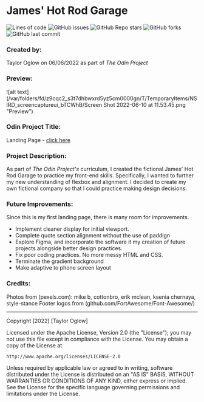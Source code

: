 # James' Hot Rod Garage

![Lines of code](https://img.shields.io/tokei/lines/github/TaylorOglow/odin-landing-page)
![GitHub issues](https://img.shields.io/github/issues-raw/TaylorOglow/odin-landing-page)
![GitHub Repo stars](https://img.shields.io/github/stars/TaylorOglow/odin-landing-page?style=social)
![GitHub forks](https://img.shields.io/github/forks/TaylorOglow/odin-landing-page?style=social)
![GitHub last commit](https://img.shields.io/github/last-commit/TaylorOglow/odin-landing-page)

### Created by: 
Taylor Oglow on 06/06/2022 as part of *The Odin Project*

### Preview: 
![alt text](/var/folders/fd/z9cqc2_s3t7dhbwxrd5yz5cm0000gn/T/TemporaryItems/NSIRD_screencaptureui_bTCWhB/Screen Shot 2022-06-10 at 11.53.45.png "Preview")

### Odin Project Title: 
Landing Page - [click here](https://www.theodinproject.com/lessons/foundations-landing-page)

### Project Description: 
As part of *The Odin Project's* curriculum, I created the fictional James' Hot Rod Garage to practice my front-end skills. Specifically, I wanted to further my new understanding of flexbox and alignment. I decided to create my own fictional company so that I could practice making design decisions. 

### Future Improvements:
 Since this is my first landing page, there is many room for improvements. 
 * Implement cleaner display for initial viewport.
 * Complete quote section alignment without the use of paddign 
 * Explore Figma, and incorporate the software it my creation of future projects alongside better design practices. 
 * Fix poor coding practices. No more messy HTML and CSS.
 * Terminate the gradient background
 * Make adaptive to phone screen layout 

### Credits: 
Photos from (pexels.com): mike b, cottonbro, erik mclean, ksenia chernaya, style-stance
Footer logos from (github.com/FortAwesome/Font-Awesome/)

-------------------------------

Copyright [2022] [Taylor Oglow]

Licensed under the Apache License, Version 2.0 (the "License");
you may not use this file except in compliance with the License.
You may obtain a copy of the License at

    http://www.apache.org/licenses/LICENSE-2.0

Unless required by applicable law or agreed to in writing, software
distributed under the License is distributed on an "AS IS" BASIS,
WITHOUT WARRANTIES OR CONDITIONS OF ANY KIND, either express or implied.
See the License for the specific language governing permissions and
limitations under the License.